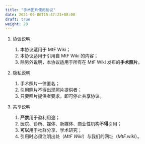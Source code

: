 ```yaml
---
title: "手术图片使用协议"
date: 2021-06-06T15:47:21+08:00
draft: true
weight: 20
---
```


1. 协议说明

   1. 本协议适用于 MtF Wiki；
   1. 本协议适用于引用自 MtF Wiki 的内容；
   1. 除另外说明，本协议适用于所有在 MtF Wiki 发布的**手术照片**。

1. 隐私说明

   1. 手术照片一律匿名；
   1. 引用照片不得出现照片提供者；
   1. 只要照片提供者要求，即可停止共享协议。

1. 共享说明
   1. **严禁**用于盈利用途；
   1. 医院、诊所、媒体、新媒体、商业性机构**不得**引用；
   1. **可以**用于社群分享、学术研究；
   1. 引用时必须注明出处（_MtF Wiki_）与我们的网址（_MtF.wiki_）。
